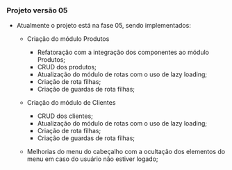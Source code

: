 ### Projeto versão 05

* Atualmente o projeto está na fase 05, sendo implementados:
	* Criação do módulo Produtos
        * Refatoração com a integração dos componentes ao módulo Produtos;
        * CRUD dos produtos;
        * Atualização do módulo de rotas com o uso de lazy loading;
        * Criação de rota filhas;
        * Criação de guardas de rota filhas;
 
	* Criação do módulo de Clientes
		* CRUD dos clientes;
        * Atualização do módulo de rotas com o uso de lazy loading;
        * Criação de rota filhas;
        * Criação de guardas de rota filhas;
	* Melhorias do menu do cabeçalho com a ocultação dos elementos do menu em caso do usuário não estiver logado;
